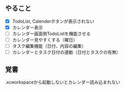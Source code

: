 ## やること
- [x] TodoList, Calenderボタンが表示されない
- [x] カレンダー表示
- [ ] カレンダー画面側TodoListを機能させる
- [ ] カレンダー見やすくする（曜日）
- [ ] タスク編集機能（日付、内容の編集）
- [ ] カレンダーとタスク日付の連動（日付とタスクの有無）

## 覚書
.xcworkspaceから起動しないとカレンダー読み込まれない
